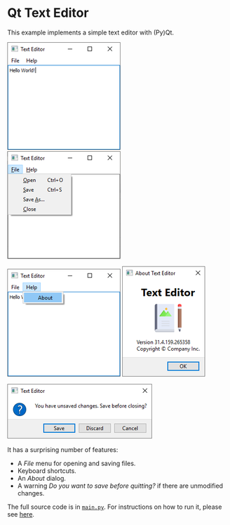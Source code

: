 # Qt Text Editor

This example implements a simple text editor with (Py)Qt.

![Qt Text Editor](../screenshots/qt-text-editor-windows.png) ![QMenu example](../screenshots/qmenu-example.png)

![Qt QMenu](../screenshots/qt-qmenu.png) ![QDialog example](../screenshots/qdialog-example.png)

![QMessageBox example](../screenshots/qmessagebox-example.png)

It has a surprising number of features:

 * A *File* menu for opening and saving files.
 * Keyboard shortcuts.
 * An *About* dialog.
 * A warning *Do you want to save before quitting?* if there are unmodified changes.

The full source code is in [`main.py`](main.py). For instructions on how to run it, please see [here](https://github.com/1mh/pyqt-examples#running-the-examples).
